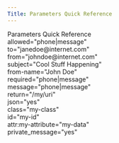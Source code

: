 ```yaml
---
Title: Parameters Quick Reference
---
```


<div class="content-blocks__note software-docs-blocks__quick-ref">
	<div class="content-blocks__note-title software-docs-blocks__quick-ref-title">
		Parameters Quick Reference
	</div>
	allowed="phone|message"<br>
	to="janedoe@internet.com"<br>
	from="johndoe@internet.com"<br>
	subject="Cool Stuff Happening"<br>
	from-name="John Doe"<br>
	required="phone|message"<br>
	message="phone|message"<br>
	return="/my/uri"<br>
	json="yes"<br>
	class="my-class"<br>
	id="my-id"<br>
	attr:my-attribute="my-data"<br>
	private_message="yes"
</div>

